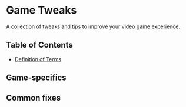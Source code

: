 # Game Tweaks

A collection of tweaks and tips to improve your video game experience.


## Table of Contents
* [Definition of Terms](contents/definition-of-terms.md)

## Game-specifics


## Common fixes
